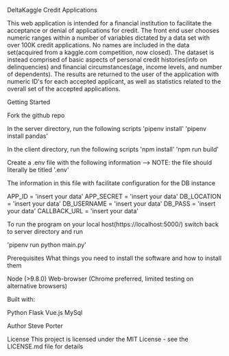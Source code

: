 DeltaKaggle Credit Applications

This web application is intended for a financial institution to facilitate the acceptance or denial of applications for credit. 
The front end user chooses numeric ranges within a number of variables dictated by a data set with over 100K credit applications. No names are included in the data set(acquired from a kaggle.com competition, now closed). The dataset is instead comprised of basic aspects of personal credit histories(info on delinquencies) and financial circumstances(age, income levels, and number of dependents). The results are returned to the user of the application with numeric ID's for each accepted applicant, as well as statistics related to the overall set of the accepted applications. 

Getting Started

Fork the github repo

In the server directory, run the following scripts
'pipenv install'
'pipenv install pandas'

In the client directory, run the following scripts
'npm install'
'npm run build'

Create a .env file with the following information --> NOTE: the file should literally be titled '.env'

The information in this file with facilitate configuration for the DB instance

APP_ID = 'insert your data'
APP_SECRET = 'insert your data'
DB_LOCATION = 'insert your data'
DB_USERNAME = 'insert your data'
DB_PASS = 'insert your data'
CALLBACK_URL = 'insert your data'

To run the program on your local host(https://localhost:5000/) switch back to server directory and run

'pipenv run python main.py'

Prerequisites
What things you need to install the software and how to install them

Node (>9.8.0)
Web-browser (Chrome preferred, limited testing on alternative browsers)

Built with:

Python Flask
Vue.js
MySql

Author
Steve Porter

License
This project is licensed under the MIT License - see the LICENSE.md file for details


